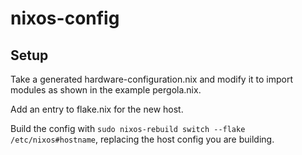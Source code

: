 # nixos-config

## Setup 
Take a generated hardware-configuration.nix and modify it to import modules as shown in the example pergola.nix. 

Add an entry to flake.nix for the new host.

Build the config with `sudo nixos-rebuild switch --flake /etc/nixos#hostname`, replacing the host config you are building.

